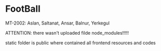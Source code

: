 # FootBall
MT-2002: Aslan, Saltanat, Ansar, Balnur, Yerkegul

ATTENTION: there wasn't uploaded filde node_modules!!!!!

static folder is public where contained all frontend resources and codes

